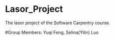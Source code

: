 # Lasor_Project
The lasor project of the Software Carpentry course.

#Group Members: Yuqi Feng, Selina(Yilin) Luo
